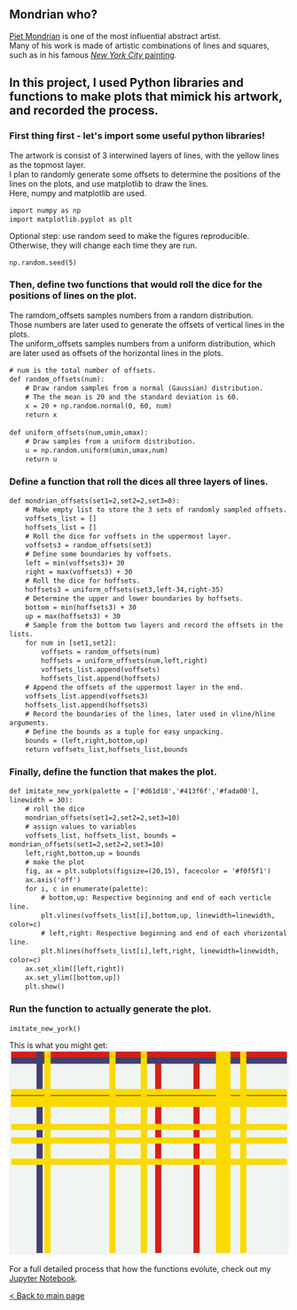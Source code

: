 ## Mondrian who?
[Piet Mondrian](https://en.wikipedia.org/wiki/Piet_Mondrian) is one of the most influential abstract artist.   
Many of his work is made of artistic combinations of lines and squares, such as in his famous [*New York City* painting](https://en.wikipedia.org/wiki/New_York_City_(painting)).

In this project, I used Python libraries and functions to make plots that mimick his artwork, and recorded the process.
---
### First thing first - let's import some useful python libraries!
The artwork is consist of 3 interwined layers of lines, with the yellow lines as the topmost layer.   
I plan to randomly generate some offsets to determine the positions of the lines on the plots, and use matplotlib to draw the lines.   
Here, numpy and matplotlib are used.

```
import numpy as np  
import matplotlib.pyplot as plt
```
Optional step: use random seed to make the figures reproducible.    
Otherwise, they will change each time they are run.
```
np.random.seed(5)
```
### Then, define two functions that would roll the dice for the positions of lines on the plot.

The ramdom_offsets samples numbers from a random distribution.    
Those numbers are later used to generate the offsets of vertical lines in the plots.    
The uniform_offsets samples numbers from a uniform distribution, which are later used as offsets of the horizontal lines in the plots.

```
# num is the total number of offsets.
def random_offsets(num):
    # Draw random samples from a normal (Gaussian) distribution.
    # The the mean is 20 and the standard deviation is 60.
    x = 20 + np.random.normal(0, 60, num)
    return x
    
def uniform_offsets(num,umin,umax):
    # Draw samples from a uniform distribution.
    u = np.random.uniform(umin,umax,num)
    return u
```
### Define a function that roll the dices all three layers of lines.
```
def mondrian_offsets(set1=2,set2=2,set3=8):
    # Make empty list to store the 3 sets of randomly sampled offsets.
    voffsets_list = []
    hoffsets_list = []
    # Roll the dice for voffsets in the uppermost layer. 
    voffsets3 = random_offsets(set3)
    # Define some boundaries by voffsets.
    left = min(voffsets3)+ 30
    right = max(voffsets3) + 30
    # Roll the dice for hoffsets.
    hoffsets3 = uniform_offsets(set3,left-34,right-35)
    # Determine the upper and lower boundaries by hoffsets.
    bottom = min(hoffsets3) + 30
    up = max(hoffsets3) + 30
    # Sample from the bottom two layers and record the offsets in the lists.
    for num in [set1,set2]:
        voffsets = random_offsets(num)
        hoffsets = uniform_offsets(num,left,right)
        voffsets_list.append(voffsets)
        hoffsets_list.append(hoffsets)
    # Append the offsets of the uppermost layer in the end.
    voffsets_list.append(voffsets3)
    hoffsets_list.append(hoffsets3)
    # Record the boundaries of the lines, later used in vline/hline arguments. 
    # Define the bounds as a tuple for easy unpacking.
    bounds = (left,right,bottom,up)
    return voffsets_list,hoffsets_list,bounds
```
### Finally, define the function that makes the plot.
```
def imitate_new_york(palette = ['#d61d18','#413f6f','#fada00'], linewidth = 30):
    # roll the dice
    mondrian_offsets(set1=2,set2=2,set3=10)
    # assign values to variables
    voffsets_list, hoffsets_list, bounds = mondrian_offsets(set1=2,set2=2,set3=10)
    left,right,bottom,up = bounds
    # make the plot
    fig, ax = plt.subplots(figsize=(20,15), facecolor = '#f0f5f1')
    ax.axis('off')
    for i, c in enumerate(palette):
        # bottom,up: Respective beginning and end of each verticle line.
        plt.vlines(voffsets_list[i],bottom,up, linewidth=linewidth, color=c)
        # left,right: Respective beginning and end of each vhorizontal line.
        plt.hlines(hoffsets_list[i],left,right, linewidth=linewidth, color=c)
    ax.set_xlim([left,right])
    ax.set_ylim([bottom,up])
    plt.show()
```
### Run the function to actually generate the plot.
```
imitate_new_york()
```
This is what you might get:  
<img src="images/imitate_new_york.png?raw=true">

For a full detailed process that how the functions evolute, check out my [Jupyter Notebook](https://github.com/zhezhen-y/sciart/blob/main/imitate_mondrian_new_york.ipynb).

[< Back to main page](index.md)
